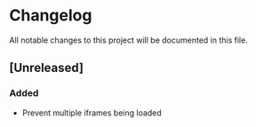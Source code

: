 # Changelog
All notable changes to this project will be documented in this file.

## [Unreleased]

### Added
- Prevent multiple iframes being loaded